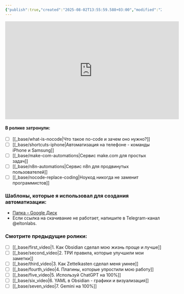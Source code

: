 ```yaml
---
{"publish":true,"created":"2025-08-02T13:55:59.588+03:00","modified":"2025-08-02T13:55:59.596+03:00","cssclasses":""}
---
```


<iframe width="560" height="315" src="https://www.youtube.com/embed/NHODKCUgRfk?si=042T3Pjccl4gPqDF" title="YouTube video player" frameborder="0" allow="accelerometer; autoplay; clipboard-write; encrypted-media; gyroscope; picture-in-picture; web-share" referrerpolicy="strict-origin-when-cross-origin" allowfullscreen></iframe>


#### **В ролике затронули**:

- [ ] [[_base/what-is-nocode\|Что такое no-code и зачем оно нужно?]]
- [ ] [[_base/shortcuts-iphone\|Автоматизация на телефоне - команды iPhone и Samsung]]
- [ ] [[_base/make-com-automations\|Сервис make.com для простых задач]]
- [ ] [[_base/n8n-automations\|Сервис n8n для продвинутых пользователей]]
- [ ] [[_base/nocode-replace-coding\|Ноукод никогда не заменит программистов]]

### Шаблоны, которые я использовал для создания автоматизации:

- [Папка – Google Диск](https://drive.google.com/drive/folders/17vFnIDJgUUn7BBRf7rGvzdJ2salzt5sJ?usp=sharing)
- Если ссылка на скачивание не работает, напишите в Telegram-канал @eltonlabs.

### Смотрите предыдущие ролики:

- [ ] [[_base/first_video\|1. Как Obsidian сделал мою жизнь проще и лучше]]
- [ ] [[_base/second_video\|2. ТРИ правила, которые улучшили мои заметки]]
- [ ] [[_base/third_video\|3. Как Zettelkasten сделал меня умнее]]
- [ ] [[_base/fourth_video\|4. Плагины, которые упростили мою работу]]
- [ ] [[_base/five_video\|5. Используй ChatGPT на 100%]]
- [ ] [[_base/six_video\|6. YAML в Obsidian - графики и визуализация]]
- [ ] [[_base/seven_video\|7. Gemini на 100%]]